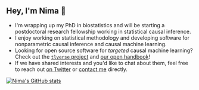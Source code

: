 ## Hey, I'm Nima :metal:

- I'm wrapping up my PhD in biostatistics and will be starting a postdoctoral
  research fellowship working in statistical causal inference.
- I enjoy working on statistical methodology and developing software for
  nonparametric causal inference and causal machine learning.
- Looking for open source software for _targeted_ causal machine learning?
  Check out the [`tlverse` project](https://github.com/tlverse) and [our open
  handbook](https://tlverse.org/tlverse-handbook)!
- If we have shared interests and you'd like to chat about them, feel free to
  reach out [on Twitter](https://twitter.com/nshejazi) or [contact
  me](https://nimahejazi.org/#contact) directly.

[![Nima's GitHub stats](https://github-readme-stats.vercel.app/api?username=nhejazi)](https://github.com/anuraghazra/github-readme-stats)
